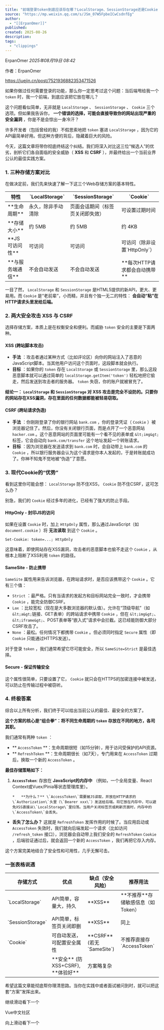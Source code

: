 ```yaml
---
title: "前端登录token到底应该存在哪？LocalStorage、SessionStorage还是Cookie？一篇说透！"
source: "https://mp.weixin.qq.com/s/JSm_07W5FpbeICwCsdnfEg"
author:
  - "[[ErpanOmer]]"
published:
created: 2025-08-26
description:
tags:
  - "clippings"
---
```

ErpanOmer *2025年08月19日 08:42*

  

作者：ErpanOmer

https://juejin.cn/post/7521936882353471526

  

如果你做过任何需要登录的功能，那么你一定思考过这个问题：当后端甩给我一个 `token` 时，我一个前端，到底应该把它放在哪儿？

这个问题看似简单，无非就是 `LocalStorage` 、 `SessionStorage` 、 `Cookie` 三个选项。但如果我告诉你， **一个错误的选择，可能会直接导致你的网站出现严重的安全漏洞** ，你是不是会惊出一身冷汗？

许多开发者（包括曾经的我）不假思索地把 `token` 塞进 `LocalStorage` ，因为它的API最简单好用。但这种方便的背后，隐藏着巨大的风险。

今天，这篇文章将带你彻底终结这个纠结。我们将深入对比这三位“候选人”的优劣，剖析它们各自面临的安全威胁（ **XSS** 和 **CSRF** ），并最终给出一个当前业界公认的最佳实践方案。

### 1\. 三种存储方案对比

在做决定前，我们先来快速了解一下这三个Web存储方案的基本特性。

| 特性 | \`LocalStorage\` | \`SessionStorage\` | \`Cookie\` |
| --- | --- | --- | --- |
| \*\*生命周期\*\* | 永久，除非手动清除 | 页面会话期间（标签页关闭即失效） | 可设置过期时间 |
| \*\*存储大小\*\* | 约 5MB | 约 5MB | 约 4KB |
| \*\*JS可访问性\*\* | 可访问 | 可访问 | 可访问（除非设置\`HttpOnly\`） |
| \*\*与服务端通信\*\* | 不会自动发送 | 不会自动发送 | \*\*每次HTTP请求都会自动携带\*\* |

一目了然， `LocalStorage` 和 `SessionStorage` 是HTML5提供的新API，更大、更易用。而 `Cookie` 是“老前辈”，小而精，并且有个独一无二的特性： **会自动“粘”在HTTP请求头里发给后端。**

### 2\. 两大安全攻击 XSS 与 CSRF

选择存储方案，本质上是在权衡安全和便利。而威胁 `token` 安全的主要是下面两种。

#### XSS (跨站脚本攻击)

- **手法** ：攻击者通过某种方式（比如评论区）向你的网站注入了恶意的JavaScript脚本。当其他用户访问这个页面时，这段脚本就会执行。
- **目标** ：如果你的 `token` 存在 `LocalStorage` 或 `SessionStorage` 里，那么这段恶意脚本就可以通过简单的 `localStorage.getItem('token')` 轻松地把它偷走，然后发送到攻击者的服务器。 `token` 失窃，你的账户就被冒充了。

**结论一： `LocalStorage` 和 `SessionStorage` 对 XSS 攻击是完全不设防的。只要你的网站存在XSS漏洞，存在里面的任何数据都能被轻易窃取。**

#### CSRF (跨站请求伪造)

- **手法** ：你刚刚登录了你的银行网站 `bank.com` ，你的登录凭证（ `Cookie` ）被浏览器记住了。然后，你没有关闭银行页面，而是点开了一个恶意网站 `hacker.com` 。这个恶意网站的页面里可能有一个看不见的表单或 `&lt;img&gt;`标签，它会自动向 `bank.com/transfer` 这个地址发起一个转账请求。
- **目标** ：因为浏览器在发送请求到 `bank.com` 时，会自动带上 `bank.com` 的 `Cookie` ，所以银行服务器会认为这个请求是你本人发起的，于是转账就成功了。你神不知鬼不觉地被“伪造”了意愿。

### 3\. 现代Cookie的“优势”

看到这里你可能会想： `LocalStorage` 防不住XSS， `Cookie` 防不住CSRF，这可怎么办？

别急，我们的 `Cookie` 经过多年的进化，已经有了强大的防止手段。

#### HttpOnly - 封印JS的访问

如果在设置 `Cookie` 时，加上 `HttpOnly` 属性，那么通过JavaScript（如 `document.cookie` ）将 **无法读取** 到这个 `Cookie` 。

```
Set-Cookie: token=...; HttpOnly
```

这意味着，即使网站存在XSS漏洞，攻击者的恶意脚本也偷不走这个 `Cookie` ，从根本上阻断了XSS利用 `token` 的路径。

#### SameSite - 防止携带

`SameSite` 属性用来告诉浏览器，在跨站请求时，是否应该携带这个 `Cookie` 。它有三个值：

- `Strict` ：最严格。只有当请求的发起方和目标网站完全一致时，才会携带 `Cookie` ，能完全防御CSRF。
- `Lax` ：比较宽松（现在是大多数浏览器的默认值）。允许在“顶级导航”（如 `&lt;a&gt;`链接、GET表单）的跨站请求中携带 `Cookie` ，但在 `&lt;img&gt;`、 `&lt;iframe&gt;`、POST表单等“嵌入式”请求中会拦截。这已经能防御大部分CSRF攻击了。
- `None` ：最松。任何情况下都携带 `Cookie` 。但必须同时指定 `Secure` 属性（即 `Cookie` 只能通过HTTPS发送）。

对于登录 `token` ，我们通常希望它尽可能安全，所以 `SameSite=Strict` 是最佳选择。

#### Secure - 保证传输安全

这个属性很简单，只要设置了它， `Cookie` 就只会在HTTPS的加密连接中被发送，可以防止在传输过程中被窃听。

### 4\. 终极答案

综合以上所有分析，我们终于可以给出当前公认的最佳、最安全的方案了。

**这个方案的核心是“组合拳”：将不同生命周期的 `token` 存放在不同的地方，各司其职。**

我们通常有两种 `token` ：

- \*\* `AccessToken` \*\*：生命周期很短（如15分钟），用于访问受保护的API资源。
- \*\* `RefreshToken` \*\*：生命周期很长（如7天），专门用来在 `AccessToken` 过期后，换取一个新的 `AccessToken` 。

**最佳存储策略如下：**

1. **`AccessToken`**: 存放在 **JavaScript的内存中** （例如，一个全局变量、React Context或Vuex/Pinia等状态管理库里）。
	```
	*   **为什么？** \`AccessToken\`需要被JS读取，并放在HTTP请求的\`Authorization\`头里（\`Bearer xxx\`）发送给后端。将它放在内存中，可以避免XSS直接从\`LocalStorage\`里扫荡。当用户关闭标签页或刷新页面时，内存中的\`AccessToken\`会丢失。
	```
- **丢失了怎么办？** 这就是 `RefreshToken` 发挥作用的时候了。当应用启动或 `AccessToken` 失效时，我们就向后端发起一个请求（比如访问 `/refresh_token` 接口），浏览器会自动带上我们安全的 `RefreshToken` `Cookie` ，后端验证通过后，就会返回一个新的 `AccessToken` ，我们再把它存入内存。

这个方案完美地结合了安全性和可用性，几乎无懈可击。

### 一张表格说透

| 存储方式 | 优点 | 缺点（安全风险） | 推荐用法 |
| --- | --- | --- | --- |
| \`LocalStorage\` | API简单，容量大，持久 | \*\*XSS\*\* | \*\*不推荐\*\*存储敏感信息（如Token） |
| \`SessionStorage\` | API简单，标签页关闭即删 | \*\*XSS\*\* | 同上 |
| \`Cookie\` | 可自动发送，可配置安全属性 | \*\*CSRF\*\* (若无\`SameSite\`) | 不推荐直接存\`AccessToken\` |
|  | \*\*安全\*\* (防XSS+CSRF), \*\*体验好\*\* | 方案略复杂 |  |

希望这篇文章能彻底帮你理清思路。当你在实践中或者面试被问到时，就可以把这套“方案”发挥出来。

  

继续滑动看下一个

Vue中文社区

向上滑动看下一个